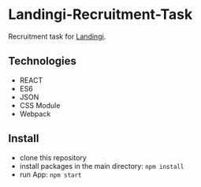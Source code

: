 # Landingi-Recruitment-Task
Recruitment task for [Landingi](https://landingi.com/).

## Technologies
* REACT
* ES6
* JSON
* CSS Module
* Webpack

## Install
* clone this repository
* install packages in the main directory: `npm install`
* run App: `npm start`